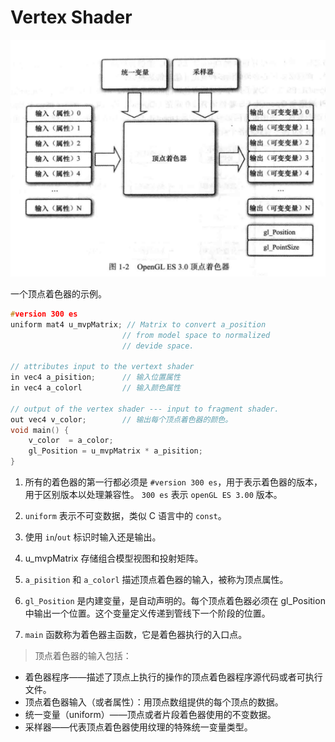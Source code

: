 # Vertex Shader

![](images/vertex_sheader.png)

一个顶点着色器的示例。
```c
#version 300 es 
uniform mat4 u_mvpMatrix; // Matrix to convert a_position
                         // from model space to normalized 
                         // devide space.

// attributes input to the vertext shader
in vec4 a_pisition;      // 输入位置属性
in vec4 a_colorl         // 输入颜色属性

// output of the vertex shader --- input to fragment shader.
out vec4 v_color;        // 输出每个顶点着色器的颜色。
void main() { 
    v_color  = a_color;
    gl_Position = u_mvpMatrix * a_pisition;
}
```

1. 所有的着色器的第一行都必须是 `#version 300 es`，用于表示着色器的版本，用于区别版本以处理兼容性。 `300 es` 表示 `openGL ES 3.00` 版本。

2. `uniform` 表示不可变数据，类似 C 语言中的 `const`。

3. 使用 `in`/`out` 标识时输入还是输出。

4. u_mvpMatrix 存储组合模型视图和投射矩阵。

5. `a_pisition` 和 `a_colorl` 描述顶点着色器的输入，被称为顶点属性。

6. `gl_Position` 是内建变量，是自动声明的。每个顶点着色器必须在 gl_Position 中输出一个位置。这个变量定义传递到管线下一个阶段的位置。

7. `main` 函数称为着色器主函数，它是着色器执行的入口点。

> 顶点着色器的输入包括：

- 着色器程序——描述了顶点上执行的操作的顶点着色器程序源代码或者可执行文件。
- 顶点着色器输入（或者属性）：用顶点数组提供的每个顶点的数据。
- 统一变量（uniform）——顶点或者片段着色器使用的不变数据。
- 采样器——代表顶点着色器使用纹理的特殊统一变量类型。 


